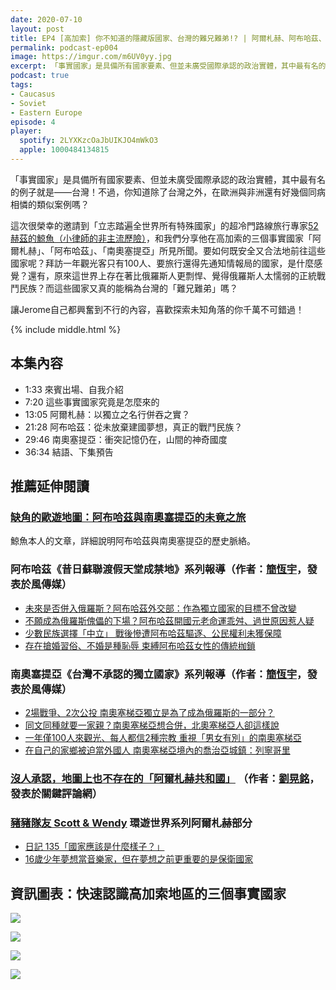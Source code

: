 ```yaml
---
date: 2020-07-10
layout: post
title: EP4 [高加索] 你不知道的隱藏版國家、台灣的難兄難弟!? | 阿爾札赫、阿布哈茲、南奧塞提亞 ft. 鯨魚
permalink: podcast-ep004
image: https://imgur.com/m6UV0yy.jpg
excerpt: 「事實國家」是具備所有國家要素、但並未廣受國際承認的政治實體，其中最有名的例子就是——台灣！不過，你知道除了台灣之外，在歐洲與非洲還有好幾個同病相憐的類似案例嗎？
podcast: true
tags:
- Caucasus
- Soviet
- Eastern Europe
episode: 4
player:
  spotify: 2LYXKzcOaJbUIKJO4mWkO3
  apple: 1000484134815
---
```


「事實國家」是具備所有國家要素、但並未廣受國際承認的政治實體，其中最有名的例子就是——台灣！不過，你知道除了台灣之外，在歐洲與非洲還有好幾個同病相憐的類似案例嗎？

這次很榮幸的邀請到「立志踏遍全世界所有特殊國家」的超冷門路線旅行專家[52赫茲的鯨魚（小律師的非主流歷險）](https://www.facebook.com/LetUsStandUpLikeTheTaiwanese/)，和我們分享他在高加索的三個事實國家「阿爾札赫」、「阿布哈茲」、「南奧塞提亞」所見所聞。要如何既安全又合法地前往這些國家呢？拜訪一年觀光客只有100人、要旅行還得先通知情報局的國家，是什麼感覺？還有，原來這世界上存在著比俄羅斯人更剽悍、覺得俄羅斯人太懦弱的正統戰鬥民族？而這些國家又真的能稱為台灣的「難兄難弟」嗎？

讓Jerome自己都興奮到不行的內容，喜歡探索未知角落的你千萬不可錯過！



{% include middle.html %}

## 本集內容

* 1:33 來賓出場、自我介紹
* 7:20 這些事實國家究竟是怎麼來的
* 13:05 阿爾札赫：以獨立之名行併吞之實？
* 21:28 阿布哈茲：從未放棄建國夢想，真正的戰鬥民族？
* 29:46 南奧塞提亞：衝突記憶仍在，山間的神奇國度
* 36:34 結語、下集預告

## 推薦延伸閱讀

### [缺角的歐遊地圖：阿布哈茲與南奧塞提亞的未竟之旅](https://taiwan0928.pixnet.net/blog/post/340807422)

鯨魚本人的文章，詳細說明阿布哈茲與南奧塞提亞的歷史脈絡。

### 阿布哈茲《昔日蘇聯渡假天堂成禁地》系列報導（作者：[簡恆宇](https://www.storm.mg/authors/60032)，發表於風傳媒）

* [未來是否併入俄羅斯？阿布哈茲外交部：作為獨立國家的目標不曾改變](https://www.storm.mg/article/512406)
* [不願成為俄羅斯傀儡的下場？阿布哈茲開國元老命運乖舛、過世原因惹人疑](https://www.storm.mg/article/518945)
* [少數民族選擇「中立」 戰後慘遭阿布哈茲驅逐、公民權利未獲保障](https://www.storm.mg/article/516948)
* [存在搶婚習俗、不婚是種恥辱 束縛阿布哈茲女性的傳統枷鎖](https://www.storm.mg/article/508597)

### 南奧塞提亞《台灣不承認的獨立國家》系列報導（作者：[簡恆宇](https://www.storm.mg/authors/60032)，發表於風傳媒）

* [2場戰爭、2次公投 南奧塞梯亞獨立是為了成為俄羅斯的一部分？](https://www.storm.mg/article/471554)
* [同文同種就要一家親？南奧塞梯亞想合併，北奧塞梯亞人卻這樣說](https://www.storm.mg/article/472525)
* [一年僅100人來觀光、每人都信2種宗教 重視「男女有別」的南奧塞梯亞](https://www.storm.mg/article/474955)
* [在自己的家鄉被迫當外國人 南奧塞梯亞境內的喬治亞城鎮：列寧哥里](https://www.storm.mg/article/473275)

### [沒人承認，地圖上也不存在的「阿爾札赫共和國」](https://www.thenewslens.com/article/96797) （作者：[劉晃銘](https://www.thenewslens.com/author/Huang-Ming%2520Liu)，發表於關鍵評論網）

### [豬豬隊友 Scott & Wendy](https://www.facebook.com/piggyteammates) 環遊世界系列阿爾札赫部分

* [日記 135「國家應該是什麼樣子？」](https://www.facebook.com/piggyteammates/posts/1401114110075914)
* [16歲少年夢想當音樂家，但在夢想之前更重要的是保衛國家](https://www.facebook.com/piggyteammates/posts/1410827342437924)

## 資訊圖表：快速認識高加索地區的三個事實國家

![](https://imgur.com/cMclWeA.jpg)

![](https://imgur.com/Ysjkqfp.jpg)

![](https://imgur.com/jNFfs9V.jpg)

![](https://imgur.com/WFeECfT.jpg)